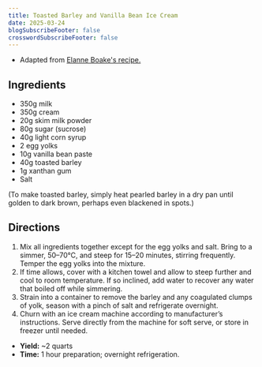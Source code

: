 ```yaml
---
title: Toasted Barley and Vanilla Bean Ice Cream
date: 2025-03-24
blogSubscribeFooter: false
crosswordSubscribeFooter: false
---
```


- Adapted from [Elanne Boake's
  recipe.](https://www.elanneboake.com/recipe-blog/boricha-and-vanilla-bean-ice-cream)

## Ingredients

- 350g milk
- 350g cream
- 20g skim milk powder
- 80g sugar (sucrose)
- 40g light corn syrup
- 2 egg yolks
- 10g vanilla bean paste
- 40g toasted barley
- 1g xanthan gum
- Salt

(To make toasted barley, simply heat pearled barley in a dry pan until golden
to dark brown, perhaps even blackened in spots.)

## Directions

1. Mix all ingredients together except for the egg yolks and salt. Bring to a
   simmer, 50–70°C, and steep for 15–20 minutes, stirring frequently. Temper
   the egg yolks into the mixture.
2. If time allows, cover with a kitchen towel and allow to steep further and
   cool to room temperature. If so inclined, add water to recover any water
   that boiled off while simmering.
3. Strain into a container to remove the barley and any coagulated clumps of
   yolk, season with a pinch of salt and refrigerate overnight.
4. Churn with an ice cream machine according to manufacturer’s instructions.
   Serve directly from the machine for soft serve, or store in freezer until
   needed.

- **Yield:** ~2 quarts
- **Time:** 1 hour preparation; overnight refrigeration.
